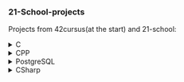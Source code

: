 ### 21-School-projects

Projects from 42cursus(at the start) and 21-school:

<details>
<summary>C</summary>

- :large_blue_circle: libft
  - recoding a few functions of the C standard library (esp. string related)
- :large_blue_circle: ft_printf
  - recoding printf
- :large_blue_circle: get_next_line 
  - function that reads content line by line from given file descriptor
- :large_blue_circle: push_swap
  - sorting data on a stack, with a limited set of instructions, and the smallest number of moves
- :large_blue_circle: pipex
  - transferring data via file descriptors, including pipes
- :large_blue_circle: so_long
  - a small 2D game, where textures, sprites and tiles are used
- :large_blue_circle: philosophers
  - [Dining philosophers problem](https://en.wikipedia.org/wiki/Dining_philosophers_problem)
- :large_blue_circle: minishell
  - create a simple shell(team project done in collaboration with chawke)
- :large_blue_circle: [cub3D](https://github.com/sinyana383/cub3d)
  - 3D graphical representation of a maze from a first-person perspective

</details>

<details>
<summary>CPP</summary>

- :green_circle: [CPP Modules](https://github.com/sinyana383/CPP-Modules)
  - dive into Object Oriented Programming
- :green_circle: [PhotoFilter](https://github.com/sinyana383/PhotoLab)
  - Applying different filters to images
- :green_circle: [GraphAlgorithms](https://github.com/sinyana383/SimpleNavigator)
  - Implementations of several basic algorithms on graphs

</details>

<details>
<summary>PostgreSQL</summary>

- :key: [PostgreSQL](https://github.com/sinyana383/PostgreSQL)
  - SQL Fundamentals
- :mortar_board: [EduPlatformData](https://github.com/sinyana383/Info21)
  -  create a database with data about School 21 and write procedures and functions to retrieve information, as well as procedures and triggers to change it

</details>

<details>
<summary>CSharp</summary>

- :purple_circle: [CSharp](https://github.com/sinyana383/cSharp)
  - C# Fundamentals

</details>
